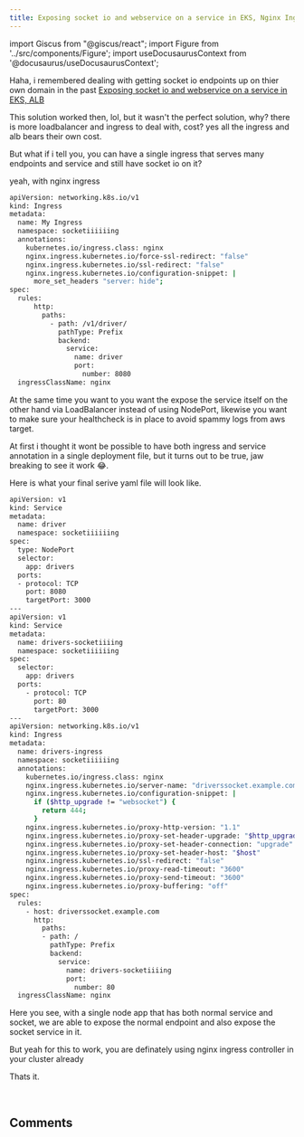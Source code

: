 ```yaml
---
title: Exposing socket io and webservice on a service in EKS, Nginx Ingress
---
```

import Giscus from "@giscus/react";
import Figure from '../src/components/Figure';
import useDocusaurusContext from '@docusaurus/useDocusaurusContext';

Haha, i remembered dealing with getting socket io endpoints up on thier own domain in the past [Exposing socket io and webservice on a service in EKS, ALB](https://blog.saintmalik.me/docs/sockets-service-alb)

This solution worked then, lol, but it wasn't the perfect solution, why? there is more loadbalancer and ingress to deal with, cost? yes all the ingress and alb bears their own cost.

But what if i tell you, you can have a single ingress that serves many endpoints and service and still have socket io on it?

yeah, with nginx ingress

```bash title="nginx.yaml"
apiVersion: networking.k8s.io/v1
kind: Ingress
metadata:
  name: My Ingress
  namespace: socketiiiiiing
  annotations:
    kubernetes.io/ingress.class: nginx
    nginx.ingress.kubernetes.io/force-ssl-redirect: "false"
    nginx.ingress.kubernetes.io/ssl-redirect: "false"
    nginx.ingress.kubernetes.io/configuration-snippet: |
      more_set_headers "server: hide";
spec:
  rules:
      http:
        paths:
          - path: /v1/driver/
            pathType: Prefix
            backend:
              service:
                name: driver
                port:
                  number: 8080
  ingressClassName: nginx
```

At the same time you want to you want the expose the service itself on the other hand via LoadBalancer instead of using NodePort, likewise you want to make sure your healthcheck is in place to avoid spammy logs from aws target.

At first i thought it wont be possible to have both ingress and service annotation in a single deployment file, but it turns out to be true, jaw breaking to see it work 😂.

Here is what your final serive yaml file will look like.

```bash title="nginx.yaml"
apiVersion: v1
kind: Service
metadata:
  name: driver
  namespace: socketiiiiiing
spec:
  type: NodePort
  selector:
    app: drivers
  ports:
  - protocol: TCP
    port: 8080
    targetPort: 3000
---
apiVersion: v1
kind: Service
metadata:
  name: drivers-socketiiiing
  namespace: socketiiiiiing
spec:
  selector:
    app: drivers
  ports:
    - protocol: TCP
      port: 80
      targetPort: 3000
---
apiVersion: networking.k8s.io/v1
kind: Ingress
metadata:
  name: drivers-ingress
  namespace: socketiiiiiing
  annotations:
    kubernetes.io/ingress.class: nginx
    nginx.ingress.kubernetes.io/server-name: "driverssocket.example.com"
    nginx.ingress.kubernetes.io/configuration-snippet: |
      if ($http_upgrade != "websocket") {
        return 444;
      }
    nginx.ingress.kubernetes.io/proxy-http-version: "1.1"
    nginx.ingress.kubernetes.io/proxy-set-header-upgrade: "$http_upgrade"
    nginx.ingress.kubernetes.io/proxy-set-header-connection: "upgrade"
    nginx.ingress.kubernetes.io/proxy-set-header-host: "$host"
    nginx.ingress.kubernetes.io/ssl-redirect: "false"
    nginx.ingress.kubernetes.io/proxy-read-timeout: "3600"
    nginx.ingress.kubernetes.io/proxy-send-timeout: "3600"
    nginx.ingress.kubernetes.io/proxy-buffering: "off"
spec:
  rules:
    - host: driverssocket.example.com
      http:
        paths:
        - path: /
          pathType: Prefix
          backend:
            service:
              name: drivers-socketiiiing
              port:
                number: 80
  ingressClassName: nginx
```

Here you see, with a single node app that has both normal service and socket, we are able to expose the normal endpoint and also expose the socket service in it.

But yeah for this to work, you are definately using nginx ingress controller in your cluster already

Thats it.

<br/>
<h2>Comments</h2>
<Giscus
id="comments"
repo="saintmalik/blog.saintmalik.me"
repoId="MDEwOlJlcG9zaXRvcnkzOTE0MzQyOTI="
category="General"
categoryId="DIC_kwDOF1TQNM4CQ8lN"
mapping="title"
term="Comments"
reactionsEnabled="1"
emitMetadata="0"
inputPosition="top"
theme="preferred_color_scheme"
lang="en"
loading="lazy"
crossorigin="anonymous"
    />